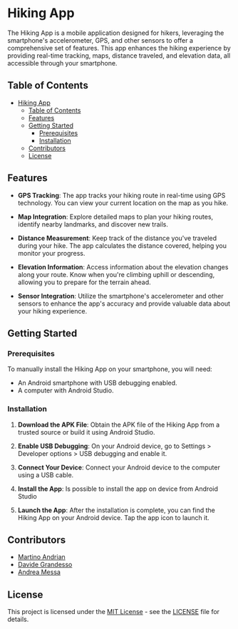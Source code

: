 # Hiking App

The Hiking App is a mobile application designed for hikers, leveraging the smartphone's accelerometer, GPS, and other sensors to offer a comprehensive set of features. This app enhances the hiking experience by providing real-time tracking, maps, distance traveled, and elevation data, all accessible through your smartphone.

## Table of Contents

- [Hiking App](#hiking-app)
  - [Table of Contents](#table-of-contents)
  - [Features](#features)
  - [Getting Started](#getting-started)
    - [Prerequisites](#prerequisites)
    - [Installation](#installation)
  - [Contributors](#contributors)
  - [License](#license)

## Features

- **GPS Tracking**: The app tracks your hiking route in real-time using GPS technology. You can view your current location on the map as you hike.

- **Map Integration**: Explore detailed maps to plan your hiking routes, identify nearby landmarks, and discover new trails.

- **Distance Measurement**: Keep track of the distance you've traveled during your hike. The app calculates the distance covered, helping you monitor your progress.

- **Elevation Information**: Access information about the elevation changes along your route. Know when you're climbing uphill or descending, allowing you to prepare for the terrain ahead.

- **Sensor Integration**: Utilize the smartphone's accelerometer and other sensors to enhance the app's accuracy and provide valuable data about your hiking experience.

## Getting Started

### Prerequisites

To manually install the Hiking App on your smartphone, you will need:

- An Android smartphone with USB debugging enabled.
- A computer with Android Studio.

### Installation

1. **Download the APK File**: Obtain the APK file of the Hiking App from a trusted source or build it using Android Studio.

2. **Enable USB Debugging**: On your Android device, go to Settings > Developer options > USB debugging and enable it.

3. **Connect Your Device**: Connect your Android device to the computer using a USB cable.

4. **Install the App**: Is possible to install the app on device from Android Studio

5. **Launch the App**: After the installation is complete, you can find the Hiking App on your Android device. Tap the app icon to launch it.

## Contributors

- [Martino Andrian](https://github.com/Martino-Andrian)
- [Davide Grandesso](https://github.com/dadegrande99/)
- [Andrea Messa](https://github.com/MagicAndrew5)

## License

This project is licensed under the [MIT License](https://choosealicense.com/licenses/mit/) - see the [LICENSE](LICENSE) file for details.
